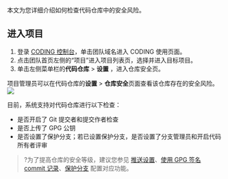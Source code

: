 本文为您详细介绍如何检查代码仓库中的安全风险。

 

## 进入项目

1. 登录 [CODING 控制台](https://console.cloud.tencent.com/coding)，单击团队域名进入 CODING 使用页面。
2. 点击团队首页左侧的“项目”进入项目列表页，选择并进入目标项目。
3. 单击左侧菜单栏的**代码仓库** > **设置** ，进入仓库安全页。

项目管理员可以在代码仓库的**设置** > **仓库安全**页面查看该仓库存在的安全风险。
![](https://qcloudimg.tencent-cloud.cn/raw/8a1a646dc5847c1ac63f24c7ff58948e.png)

目前，系统支持对代码仓库进行以下检查：

-   是否开启了 Git 提交者和提交作者检查
-   是否上传了 GPG 公钥
-   是否设置了保护分支；若已设置保护分支，是否设置了分支管理员和开启代码所有者评审

>?为了提高仓库的安全等级，建议您参见 [推送设置](https://cloud.tencent.com/document/product/1112/64269)、[使用 GPG 签名 commit 记录](https://cloud.tencent.com/document/product/1112/64268)、[保护分支](https://cloud.tencent.com/document/product/1112/64634) 配置对应功能。

